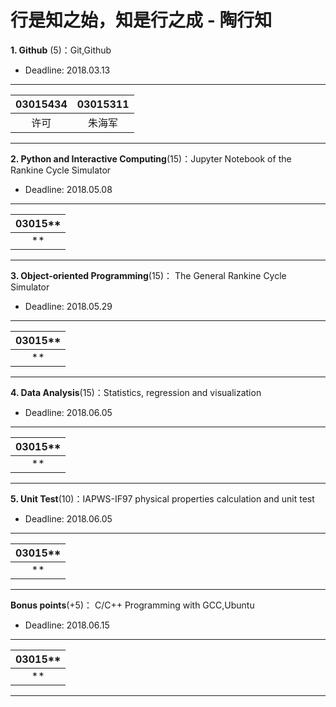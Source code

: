 # 行是知之始，知是行之成 - 陶行知

**1. Github** (5)：Git,Github

* Deadline: 2018.03.13

--------------------
|03015434 |03015311 |
|:-------:|:-------:|
| 许可    |  朱海军  | 
------------------

**2. Python and Interactive Computing**(15)：Jupyter Notebook of the Rankine Cycle Simulator 

* Deadline: 2018.05.08

-----
|03015**  |
|:--------:| 
|  **  | 
---------


**3. Object-oriented Programming**(15)： The General Rankine Cycle Simulator

* Deadline: 2018.05.29

-----
|03015**  |
|:--------:| 
|  **  | 
---------

**4. Data Analysis**(15)：Statistics, regression and visualization

* Deadline: 2018.06.05

-----
|03015**  |
|:--------:| 
|  **  | 
---------

**5. Unit Test**(10)：IAPWS-IF97 physical properties calculation and unit test  

* Deadline: 2018.06.05

-----
|03015**  |
|:--------:| 
|  **  | 
---------

**Bonus points**(+5)： C/C++ Programming with GCC,Ubuntu  

* Deadline: 2018.06.15

-----
|03015**  |
|:--------:| 
|  **  | 
---------